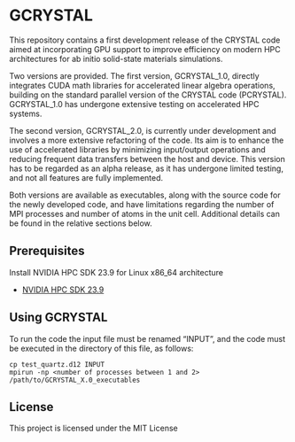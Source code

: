 # GCRYSTAL
This repository contains a first development release of the CRYSTAL code aimed at incorporating GPU support to improve efficiency on modern HPC architectures for ab initio solid-state materials simulations.

Two versions are provided. The first version, GCRYSTAL_1.0, directly integrates CUDA math libraries for accelerated linear algebra operations, building on the standard parallel version of the CRYSTAL code (PCRYSTAL). GCRYSTAL_1.0 has undergone extensive testing on accelerated HPC systems.

The second version, GCRYSTAL_2.0, is currently under development and involves a more extensive refactoring of the code. Its aim is to enhance the use of accelerated libraries by minimizing input/output operations and reducing frequent data transfers between the host and device. This version has to be regarded as an alpha release, as it has undergone limited testing, and not all features are fully implemented.

Both versions are available as executables, along with the source code for the newly developed code, and have limitations regarding the number of MPI processes and number of atoms in the unit cell. Additional details can be found in the relative sections below.

## Prerequisites
Install NVIDIA HPC SDK 23.9 for Linux x86_64 architecture
- [NVIDIA HPC SDK 23.9](https://developer.nvidia.com/nvidia-hpc-sdk-239-downloads)

## Using GCRYSTAL
To run the code the input file must be renamed “INPUT”, and the code must be executed in the directory of this file, as follows:
```
cp test_quartz.d12 INPUT
mpirun -np <number of processes between 1 and 2> /path/to/GCRYSTAL_X.0_executables
```

## License

This project is licensed under the MIT License
